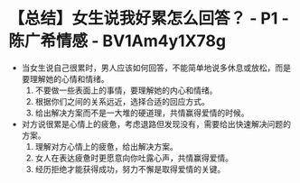 # 【总结】女生说我好累怎么回答？ - P1 - 陈广希情感 - BV1Am4y1X78g

-   当女生说自己很累时，男人应该如何回答，不能简单地说多休息或放松，而是要理解她的心情和情绪。
    1.  不要做一些表面上的事情，要理解她的内心和情绪。
    2.  根据你们之间的关系远近，选择合适的回应方式。
    3.  给出解决方案而不是一大堆的硬道理，共情赢得爱情的时候。
-   对方说很累是心情上的疲惫，考虑退路但发现没有，需要给出快速解决问题的方案。
    1.  理解对方心情上的疲惫，给出解决方案。
    2.  女人在表达疲惫时更愿意向你吐露心声，共情赢得爱情。
    3.  经历拒绝才能获得成功，努力不懈是取得爱情的关键。